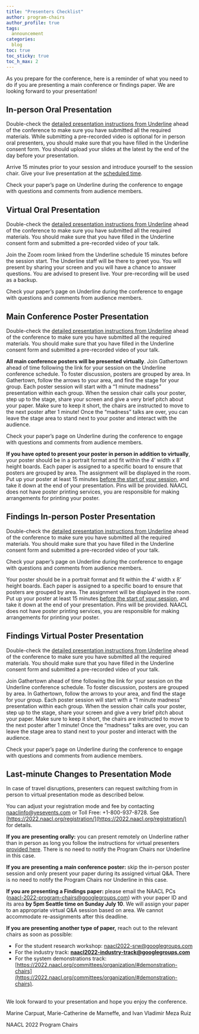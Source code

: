```yaml
---
title: "Presenters Checklist"
author: program-chairs
author_profile: true
tags:
  announcement
categories:
  blog
toc: true
toc_sticky: true
toc_h_max: 2
---
```


As you prepare for the conference, here is a reminder of what you need to do if you are presenting a main conference or findings paper. We are looking forward to your presentation!


## In-person Oral Presentation

Double-check the [detailed presentation instructions from Underline](https://docs.google.com/presentation/d/1SaQu5e7hYv5P5OjXecq_Pgcb8PnvUnldnwLOt9kqCpw/edit?usp=sharing) ahead of the conference to make sure you have submitted all the required materials. While submitting a pre-recorded video is optional for in person oral presenters, you should make sure that you have filled in the Underline consent form. You should upload your slides at the latest by the end of the day before your presentation.  

Arrive 15 minutes prior to your session and introduce yourself to the session chair. Give your live presentation at the [scheduled time](https://2022.naacl.org/program/schedule/).

Check your paper’s page on Underline during the conference to engage with questions and comments from audience members.


## Virtual Oral Presentation

Double-check the [detailed presentation instructions from Underline](https://docs.google.com/presentation/d/1SaQu5e7hYv5P5OjXecq_Pgcb8PnvUnldnwLOt9kqCpw/edit?usp=sharing) ahead of the conference to make sure you have submitted all the required materials. You should make sure that you have filled in the Underline consent form and submitted a pre-recorded video of your talk.

Join the Zoom room linked from the Underline schedule 15 minutes before the session start. The Underline staff will be there to greet you. You will present by sharing your screen and you will have a chance to answer questions. You are advised to present live. Your pre-recording will be used as a backup. 

Check your paper’s page on Underline during the conference to engage with questions and comments from audience members.


## Main Conference Poster Presentation

Double-check the [detailed presentation instructions from Underline](https://docs.google.com/presentation/d/1SaQu5e7hYv5P5OjXecq_Pgcb8PnvUnldnwLOt9kqCpw/edit?usp=sharing) ahead of the conference to make sure you have submitted all the required materials. You should make sure that you have filled in the Underline consent form and submitted a pre-recorded video of your talk.

**All main conference posters will be presented virtually**. Join Gathertown ahead of time following the link for your session on the Underline conference schedule. To foster discussion, posters are grouped by area. In Gathertown, follow the arrows to your area, and find the stage for your group. Each poster session will start with a “1 minute madness” presentation within each group. When the session chair calls your poster, step up to the stage, share your screen and give a very brief pitch about your paper. Make sure to keep it short, the chairs are instructed to move to the next poster after 1 minute! Once the “madness” talks are over, you can leave the stage area to stand next to your poster and interact with the audience.

Check your paper’s page on Underline during the conference to engage with questions and comments from audience members.

**If you have opted to present your poster in person in addition to virtually**, your poster should be in a portrait format and fit within the 4’ width x 8’ height boards.  Each paper is assigned to a specific board to ensure that posters are grouped by area. The assignment will be displayed in the room.  Put up your poster at least 15 minutes [before the start of your session](https://2022.naacl.org/program/schedule/), and take it down at the end of your presentation. Pins will be provided. NAACL does not have poster printing services, you are responsible for making arrangements for printing your poster.

## Findings In-person Poster Presentation

Double-check the [detailed presentation instructions from Underline](https://docs.google.com/presentation/d/1SaQu5e7hYv5P5OjXecq_Pgcb8PnvUnldnwLOt9kqCpw/edit?usp=sharing) ahead of the conference to make sure you have submitted all the required materials. You should make sure that you have filled in the Underline consent form and submitted a pre-recorded video of your talk.

Check your paper’s page on Underline during the conference to engage with questions and comments from audience members.

Your poster should be in a portrait format and fit within the 4’ width x 8’ height boards.  Each paper is assigned to a specific board to ensure that posters are grouped by area. The assignment will be displayed in the room.  Put up your poster at least 15 minutes [before the start of your session](https://2022.naacl.org/program/schedule/), and take it down at the end of your presentation. Pins will be provided. NAACL does not have poster printing services, you are responsible for making arrangements for printing your poster.


## Findings Virtual Poster Presentation

Double-check the [detailed presentation instructions from Underline](https://docs.google.com/presentation/d/1SaQu5e7hYv5P5OjXecq_Pgcb8PnvUnldnwLOt9kqCpw/edit?usp=sharing) ahead of the conference to make sure you have submitted all the required materials. You should make sure that you have filled in the Underline consent form and submitted a pre-recorded video of your talk.

Join Gathertown ahead of time following the link for your session on the Underline conference schedule. To foster discussion, posters are grouped by area. In Gathertown, follow the arrows to your area, and find the stage for your group. Each poster session will start with a “1 minute madness” presentation within each group. When the session chair calls your poster, step up to the stage, share your screen and give a very brief pitch about your paper. Make sure to keep it short, the chairs are instructed to move to the next poster after 1 minute! Once the “madness” talks are over, you can leave the stage area to stand next to your poster and interact with the audience.

Check your paper’s page on Underline during the conference to engage with questions and comments from audience members.


## Last-minute Changes to Presentation Mode

In case of travel disruptions, presenters can request switching from in person to virtual presentation mode as described below. 

You can adjust your registration mode and fee by contacting [naaclinfo@yesevents.com](mailto:naaclinfo@yesevents.com) or Toll Free: +1-800-937-8728. See [https://2022.naacl.org/registration/](https://2022.naacl.org/registration/) for details.

**If you are presenting orally:** you can present remotely on Underline rather than in person as long you follow the instructions for virtual presenters [provided here](https://docs.google.com/presentation/d/1SaQu5e7hYv5P5OjXecq_Pgcb8PnvUnldnwLOt9kqCpw/edit?usp=sharing). There is no need to notify the Program Chairs nor Underline in this case.

**If you are presenting a main conference poster:** skip the in-person poster session and only present your paper during its assigned virtual Q&A. There is no need to notify the Program Chairs nor Underline in this case.

**If you are presenting a Findings paper:** please email the NAACL PCs (naacl-2022-program-chairs@googlegroups.com) with your paper ID and its area **by 5pm Seattle time on Sunday July 10**. We will assign your paper to an appropriate virtual Q&A session based on area. We cannot accommodate re-assignments after this deadline. 

**If you are presenting another type of paper,** reach out to the relevant chairs as soon as possible:

* For the student research workshop: naacl2022-srw@googlegroups.com
* For the industry track: **[naacl2022-industry-track@googlegroups.com](https://2022.naacl.org/calls/industry/naacl2022-industry-track@googlegroups.com)**
* For the system demonstrations track: [https://2022.naacl.org/committees/organization/#demonstration-chairs](https://2022.naacl.org/committees/organization/#demonstration-chairs).

\
We look forward to your presentation and hope you enjoy the conference.

Marine Carpuat, Marie-Catherine de Marneffe, and Ivan Vladimir Meza Ruiz

NAACL 2022 Program Chairs
